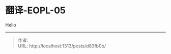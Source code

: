 # 翻译-EOPL-05


Hello

<!--more-->


---

> 作者: <no value>  
> URL: http://localhost:1313/posts/d83fb0b/  

